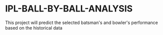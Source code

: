 # IPL-BALL-BY-BALL-ANALYSIS
This project will predict the selected batsman's and bowler's performance based on the historical data
